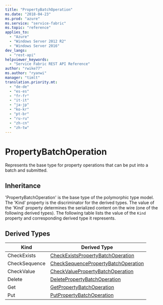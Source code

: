 ```yaml
---
title: "PropertyBatchOperation"
ms.date: "2018-04-23"
ms.prod: "azure"
ms.service: "service-fabric"
ms.topic: "reference"
applies_to: 
  - "Azure"
  - "Windows Server 2012 R2"
  - "Windows Server 2016"
dev_langs: 
  - "rest-api"
helpviewer_keywords: 
  - "Service Fabric REST API Reference"
author: "rwike77"
ms.author: "ryanwi"
manager: "timlt"
translation.priority.mt: 
  - "de-de"
  - "es-es"
  - "fr-fr"
  - "it-it"
  - "ja-jp"
  - "ko-kr"
  - "pt-br"
  - "ru-ru"
  - "zh-cn"
  - "zh-tw"
---
```

# PropertyBatchOperation

Represents the base type for property operations that can be put into a batch and submitted.
## Inheritance

'PropertyBatchOperation' is the base type of the polymorphic type model. The 'Kind' property is the discriminator for the derived types. 
The value of the 'Kind' property determines the serialized content on the wire (one of the following derived types). 
The following table lists the value of the `Kind` property and corresponding derived type it represents.
## Derived Types

| Kind | Derived Type |
| --- | --- | 
| CheckExists | [CheckExistsPropertyBatchOperation](sfclient-v62-model-checkexistspropertybatchoperation.md) |
| CheckSequence | [CheckSequencePropertyBatchOperation](sfclient-v62-model-checksequencepropertybatchoperation.md) |
| CheckValue | [CheckValuePropertyBatchOperation](sfclient-v62-model-checkvaluepropertybatchoperation.md) |
| Delete | [DeletePropertyBatchOperation](sfclient-v62-model-deletepropertybatchoperation.md) |
| Get | [GetPropertyBatchOperation](sfclient-v62-model-getpropertybatchoperation.md) |
| Put | [PutPropertyBatchOperation](sfclient-v62-model-putpropertybatchoperation.md) |

